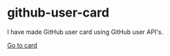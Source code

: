 # github-user-card
I have made GitHub user card using GitHub user API's.

[Go to card](https://mrvikashkumar.github.io/github-user-card/)
